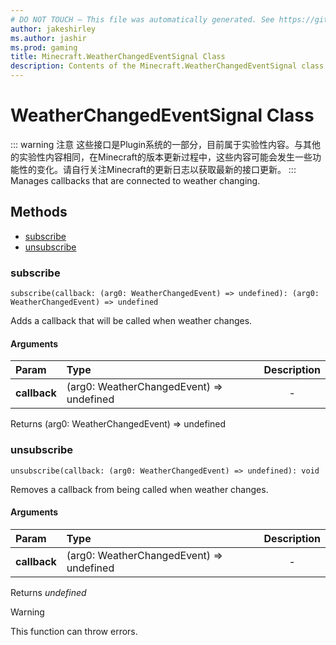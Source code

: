 ```yaml
---
# DO NOT TOUCH — This file was automatically generated. See https://github.com/Mojang/MinecraftScriptingApiDocsGenerator to modify descriptions, examples, etc.
author: jakeshirley
ms.author: jashir
ms.prod: gaming
title: Minecraft.WeatherChangedEventSignal Class
description: Contents of the Minecraft.WeatherChangedEventSignal class.
---
```

# WeatherChangedEventSignal Class
::: warning 注意
这些接口是Plugin系统的一部分，目前属于实验性内容。与其他的实验性内容相同，在Minecraft的版本更新过程中，这些内容可能会发生一些功能性的变化。请自行关注Minecraft的更新日志以获取最新的接口更新。
:::
Manages callbacks that are connected to weather changing.


## Methods
- [subscribe](#subscribe)
- [unsubscribe](#unsubscribe)
  
### **subscribe**
`
subscribe(callback: (arg0: WeatherChangedEvent) => undefined): (arg0: WeatherChangedEvent) => undefined
`

Adds a callback that will be called when weather changes.
#### Arguments
| Param | Type | Description |
| :--- | :--- | :---: |
| **callback** | (arg0: WeatherChangedEvent) => undefined | - |

Returns (arg0: WeatherChangedEvent) => undefined


### **unsubscribe**
`
unsubscribe(callback: (arg0: WeatherChangedEvent) => undefined): void
`

Removes a callback from being called when weather changes.
#### Arguments
| Param | Type | Description |
| :--- | :--- | :---: |
| **callback** | (arg0: WeatherChangedEvent) => undefined | - |

Returns *undefined*

> [!WARNING]
> This function can throw errors.

